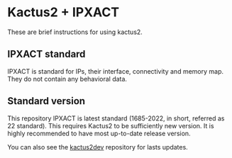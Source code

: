 # Kactus2 + IPXACT

These are brief instructions for using kactus2.

## IPXACT standard

IPXACT is standard for IPs, their interface, connectivity and memory map. They do not contain any behavioral data.

## Standard version

This repository IPXACT is latest standard (1685-2022, in short, referred as 22 standard). This requires Kactus2 to be sufficiently new version. It is highly recommended to have most up-to-date release version.

You can also see the [kactus2dev](https://github.com/kactus2/kactus2dev/) repository for lasts updates.